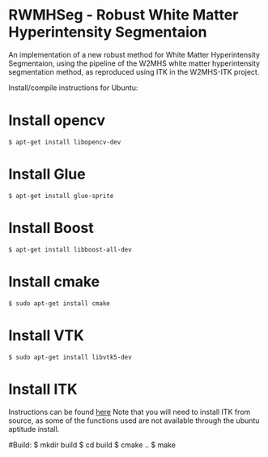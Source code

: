 # RWMHSeg - Robust White Matter Hyperintensity Segmentaion
An implementation of a new robust method for White Matter Hyperintensity Segmentaion, using the pipeline of the W2MHS white matter hyperintensity segmentation method, as reproduced using ITK in the W2MHS-ITK project.

Install/compile instructions for Ubuntu:

# Install opencv
    $ apt-get install libopencv-dev

# Install Glue
    $ apt-get install glue-sprite

# Install Boost	 
    $ apt-get install libboost-all-dev
    
# Install cmake    
    $ sudo apt-get install cmake
    
# Install VTK    
    $ sudo apt-get install libvtk5-dev 

# Install ITK	
Instructions can be found [here](https://itk.org/Wiki/ITK_Configuring_and_Building_for_Ubuntu_Linux#Building_and_installing_ITK_from_source_code.)
Note that you will need to install ITK from source, as some of the functions used are not available through the ubuntu aptitude install. 

#Build:
    $ mkdir build
    $ cd build
    $ cmake ..
    $ make
